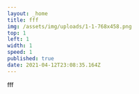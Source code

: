 ```yaml
---
layout: _home
title: fff
img: /assets/img/uploads/1-1-768x458.png
top: 1
left: 1
width: 1
speed: 1
published: true
date: 2021-04-12T23:08:35.164Z
---
```

fff